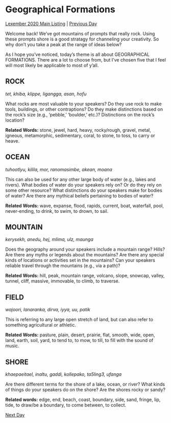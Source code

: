 # Geographical Formations
[Lexember 2020 Main Listing](_prompts/r-conlangs/lexember/2020/toc_lex20.md) | [Previous Day](_prompts/r-conlangs/lexember/2020/prompts/w1/01.md)

Welcome back! We’ve got mountains of prompts that really rock. Using these prompts shore is a good stratagy for channeling your creativity. So why don’t you take a peak at the range of ideas below?

As I hope you’ve noticed, today’s theme is all about GEOGRAPHICAL FORMATIONS. There are a lot to choose from, but I’ve chosen five that I feel will most likely be applicable to most of y’all.

## ROCK

_tet, khiba, klippe, ligangga, asan, hofu_

What rocks are most valuable to your speakers? Do they use rock to make tools, buildings, or other contraptions? Do they make distinctions based on the rock’s size (e.g., ‘pebble,’ ‘boulder,’ etc.)? Distinctions on the rock’s location?

**Related Words:** stone, jewel, hard, heavy, rocky/rough, gravel, metal, igneous, metamorphic, sedimentary, coral, to stone, to toss, to carry or heave.

## OCEAN

_tuhootlyu, kilila, mor, ranomasimbe, akean, moana_

This can also be used for any other large body of water (e.g., lakes and rivers). What bodies of water do your speakers rely on? Or do they rely on some other resource? What distinctions do your speakers make for bodies of water? Are there any mythical beliefs pertaining to bodies of water?

**Related Words:** wave, expanse, flood, rapids, current, boat, waterfall, pool, never-ending, to drink, to swim, to drown, to sail.

## MOUNTAIN

_kerysekh, anedu, hej, mlima, ulz, maunga_

Does the geography around your speakers include a mountain range? Hills? Are there any myths or legends about the mountains? Are there any special kinds of locations or activities set in the mountains? Can your speakers reliable travel through the mountains (e.g., via a path)?

**Related Words:** hill, peak, mountain range, volcano, slope, snowcap, valley, tunnel, cliff, massive, immovable, to climb, to traverse.

## FIELD

_wajoori, lanaranka, dirva, iyya, uu, patik_

This is referring to any large open stretch of land, but can also refer to something agricultural or athletic.

**Related Words:** pasture, plain, desert, prairie, flat, smooth, wide, open, land, earth, soil, yard, to tend to, to mow, to till, to fill with the sound of music.

## SHORE

_khaepaeitael, inaltu, gaddi, kollepako, ta5ling3, ufanga_

Are there different terms for the shore of a lake, ocean, or river? What kinds of things do your speakers do on the shore? Are the shores rocky or sandy?

**Related words:** edge, end, beach, coast, boundary, side, sand, fringe, lip, tide, to draw/be a boundary, to come between, to collect.

[Next Day](_prompts/r-conlangs/lexember/2020/prompts/w1/03.md)
